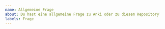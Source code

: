 ```yaml
---
name: Allgemeine Frage
about: Du hast eine allgemeine Frage zu Anki oder zu diesem Repository?
labels: Frage
---
```

